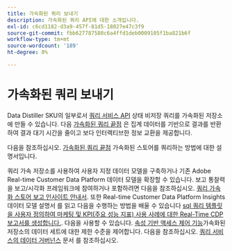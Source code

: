 ```yaml
---
title: 가속화된 쿼리 보내기
description: 가속화된 쿼리 API에 대한 소개입니다.
exl-id: c6cd1182-d3a9-457f-81d5-18027e47c3f9
source-git-commit: fbb627787580c6a4ffd1deb0009105f1ba821b6f
workflow-type: tm+mt
source-wordcount: '189'
ht-degree: 0%

---
```


# 가속화된 쿼리 보내기

Data Distiller SKU의 일부로서 [쿼리 서비스 API](https://developer.adobe.com/experience-platform-apis/references/query-service/) 상태 비저장 쿼리를 가속화된 저장소에 만들 수 있습니다. 다음 [가속화된 쿼리 끝점](https://developer.adobe.com/experience-platform-apis/references/query-service/#tag/Accelerated-Queries) 은 집계 데이터를 기반으로 결과를 반환하여 결과 대기 시간을 줄이고 보다 인터랙티브한 정보 교환을 제공합니다.

다음을 참조하십시오. [가속화된 쿼리 끝점](../../api/accelerated-queries.md) 가속화된 스토어를 쿼리하는 방법에 대한 설명서입니다.

쿼리 가속 저장소를 사용하여 사용자 지정 데이터 모델을 구축하거나 기존 Adobe Real-time Customer Data Platform 데이터 모델을 확장할 수 있습니다. 보고 통찰력을 보고/시각화 프레임워크에 참여하거나 포함하려면 다음을 참조하십시오. [쿼리 가속화 스토어 보고 인사이트 안내서](./reporting-insights-data-model.md). 또한 Real-time Customer Data Platform Insights 데이터 모델 설명서 를 읽고 다음을 수행하는 방법을 배울 수 있습니다 [sql 쿼리 템플릿을 사용자 정의하여 마케팅 및 KPI(주요 성능 지표) 사용 사례에 대한 Real-Time CDP 보고서를 생성합니다.](../../../dashboards/cdp-insights-data-model.md). 다음을 사용할 수 있습니다. [속성 기반 액세스 제어 기능](../../../access-control/abac/overview.md)가속화된 저장소의 데이터 세트에 대한 제한 수준을 제어합니다. 다음을 참조하십시오. [쿼리 서비스의 데이터 거버넌스](../../data-governance/overview.md#create-field-based-access-restrictions-on-accelerated-datasets)
문서 를 참조하십시오.
